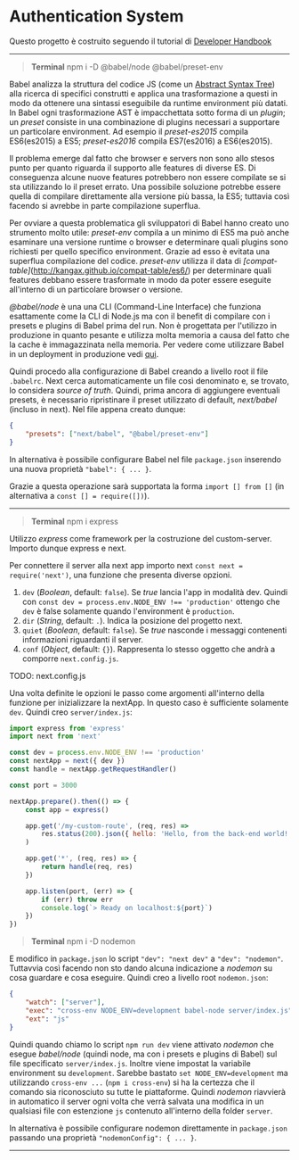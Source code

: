 # Authentication System

Questo progetto è costruito seguendo il tutorial di [Developer Handbook](https://developerhandbook.com/passport.js/node-express-passport-authentication-mini-series/)

---

> **Terminal** npm i -D @babel/node @babel/preset-env

Babel analizza la struttura del codice JS (come un [Abstract Syntax Tree](https://en.wikipedia.org/wiki/Abstract_syntax_tree)) alla ricerca di specifici construtti e applica una trasformazione a questi in modo da ottenere una sintassi eseguibile da runtime environment più datati. In Babel ogni trasformazione AST è impacchettata sotto forma di un _plugin_; un _preset_ consiste in una combinazione di plugins necessari a supportare un particolare environment. Ad esempio il _preset-es2015_ compila ES6(es2015) a ES5; _preset-es2016_ compila ES7(es2016) a ES6(es2015).

Il problema emerge dal fatto che browser e servers non sono allo stesos punto per quanto riguarda il supporto alle features di diverse ES. Di conseguenza alcune nuove features potrebbero non essere compilate se si sta utilizzando lo il preset errato. Una possibile soluzione potrebbe essere quella di compilare direttamente alla versione più bassa, la ES5; tuttavia così facendo si avrebbe in parte compilazione superflua.

Per ovviare a questa problematica gli sviluppatori di Babel hanno creato uno strumento molto utile: _preset-env_ compila a un minimo di ES5 ma può anche esaminare una versione runtime o browser e determinare quali plugins sono richiesti per quello specifico environment. Grazie ad esso è evitata una superflua compilazione del codice. _preset-env_ utilizza il data di _[compat-table]_(http://kangax.github.io/compat-table/es6/) per determinare quali features debbano essere trasformate in modo da poter essere eseguite all'interno di un particolare browser o versione.

_@babel/node_ è una una CLI (Command-Line Interface) che funziona esattamente come la CLI di Node.js ma con il benefit di compilare con i presets e plugins di Babel prima del run. Non è progettata per l'utilizzo in produzione in quanto pesante e utilizza molta memoria a causa del fatto che la cache è immagazzinata nella memoria. Per vedere come utilizzare Babel in un deployment in produzione vedi [qui](https://github.com/babel/example-node-server).

Quindi procedo alla configurazione di Babel creando a livello root il file `.babelrc`. Next cerca automaticamente un file così denominato e, se trovato, lo considera _source of truth_. Quindi, prima ancora di aggiungere eventuali presets, è necessario ripristinare il preset utilizzato di default, _next/babel_ (incluso in next). Nel file appena creato dunque:

```json
{
	"presets": ["next/babel", "@babel/preset-env"]
}
```

In alternativa è possibile configurare Babel nel file `package.json` inserendo una nuova proprietà `"babel": { ... }`.

Grazie a questa operazione sarà supportata la forma `import [] from []` (in alternativa a `const [] = require([])`).

---

> **Terminal** npm i express

Utilizzo _express_ come framework per la costruzione del custom-server. Importo dunque express e next.

Per connettere il server alla next app importo next `const next = require('next')`, una funzione che presenta diverse opzioni.

1. `dev` (_Boolean_, default: `false`). Se _true_ lancia l'app in modalità dev. Quindi con `const dev = process.env.NODE_ENV !== 'production'` ottengo che `dev` è false solamente quando l'environment è `production`.
1. `dir` (_String_, default: `.`). Indica la posizione del progetto next.
1. `quiet` (_Boolean_, default: `false`). Se _true_ nasconde i messaggi contenenti informazioni riguardanti il server.
1. `conf` (_Object_, default: `{}`). Rappresenta lo stesso oggetto che andrà a comporre `next.config.js`.

TODO: next.config.js

Una volta definite le opzioni le passo come argomenti all'interno della funzione per inizializzare la nextApp. In questo caso è sufficiente solamente `dev`.
Quindi creo `server/index.js`:

```js
import express from 'express'
import next from 'next'

const dev = process.env.NODE_ENV !== 'production'
const nextApp = next({ dev })
const handle = nextApp.getRequestHandler()

const port = 3000

nextApp.prepare().then(() => {
	const app = express()

	app.get('/my-custom-route', (req, res) =>
		res.status(200).json({ hello: 'Hello, from the back-end world!' })
	)

	app.get('*', (req, res) => {
		return handle(req, res)
	})

	app.listen(port, (err) => {
		if (err) throw err
		console.log(`> Ready on localhost:${port}`)
	})
})
```

> **Terminal** npm i -D nodemon

E modifico in `package.json` lo script `"dev": "next dev"` a `"dev": "nodemon"`. Tuttavvia così facendo non sto dando alcuna indicazione a _nodemon_ su cosa guardare e cosa eseguire. Quindi creo a livello root `nodemon.json`:

```json
{
	"watch": ["server"],
	"exec": "cross-env NODE_ENV=development babel-node server/index.js",
	"ext": "js"
}
```

Quindi quando chiamo lo script `npm run dev` viene attivato _nodemon_ che esegue _babel/node_ (quindi node, ma con i presets e plugins di Babel) sul file specificato `server/index.js`. Inoltre viene impostat la variabile environment su `development`. Sarebbe bastato `set NODE_ENV=development` ma utilizzando `cross-env ...` (`npm i cross-env`) si ha la certezza che il comando sia riconosciuto su tutte le piattaforme. Quindi _nodemon_ riavvierà in automatico il server ogni volta che verrà salvata una modifica in un qualsiasi file con estenzione `js` contenuto all'interno della folder `server`.

In alternativa è possibile configurare nodemon direttamente in `package.json` passando una proprietà `"nodemonConfig": { ... }`.

---